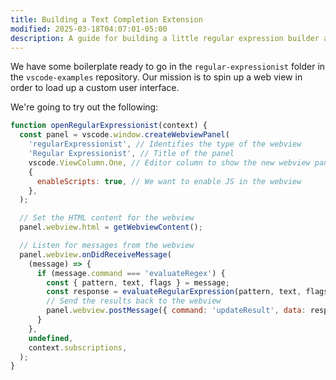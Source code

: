 ```yaml
---
title: Building a Text Completion Extension
modified: 2025-03-18T04:07:01-05:00
description: A guide for building a little regular expression builder as a Visual Studio Code extension.
---
```


We have some boilerplate ready to go in the `regular-expressionist` folder in the `vscode-examples` repository. Our mission is to spin up a web view in order to load up a custom user interface.

We're going to try out the following:

```js
function openRegularExpressionist(context) {
  const panel = vscode.window.createWebviewPanel(
    'regularExpressionist', // Identifies the type of the webview
    'Regular Expressionist', // Title of the panel
    vscode.ViewColumn.One, // Editor column to show the new webview panel in
    {
      enableScripts: true, // We want to enable JS in the webview
    },
  );

  // Set the HTML content for the webview
  panel.webview.html = getWebviewContent();

  // Listen for messages from the webview
  panel.webview.onDidReceiveMessage(
    (message) => {
      if (message.command === 'evaluateRegex') {
        const { pattern, text, flags } = message;
        const response = evaluateRegularExpression(pattern, text, flags);
        // Send the results back to the webview
        panel.webview.postMessage({ command: 'updateResult', data: response });
      }
    },
    undefined,
    context.subscriptions,
  );
}
```
